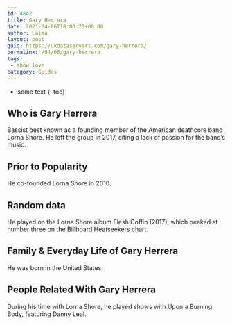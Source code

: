 ```yaml
---
id: 4842
title: Gary Herrera
date: 2021-04-06T18:00:23+00:00
author: Laima
layout: post
guid: https://ukdataservers.com/gary-herrera/
permalink: /04/06/gary-herrera
tags:
 - show love
category: Guides
---
```


* some text
{: toc}


## Who is Gary Herrera
                  
                  
                  
Bassist best known as a founding member of the American deathcore band Lorna Shore. He left the group in 2017, citing a lack of passion for the band&#8217;s music. 
                  
              
            
              
            
                
                
                
## Prior to Popularity
                  
                  
                  
He co-founded Lorna Shore in 2010.
                  
              
            
              
            
                
                
                
## Random data
                  
                  
                  
He played on the Lorna Shore album Flesh Coffin (2017), which peaked at number three on the Billboard Heatseekers chart. 
                  
              
            
              
            
                
                
                
## Family & Everyday Life of Gary Herrera
                  
                  
                  
He was born in the United States. 
                  
              
            
              
            
                
                
                
## People Related With Gary Herrera
                  
                  
                  
During his time with Lorna Shore, he played shows with Upon a Burning Body, featuring Danny Leal.
                  
              
            
              
            
                
              
            
              
              
            
            
              
            
          
          
          
